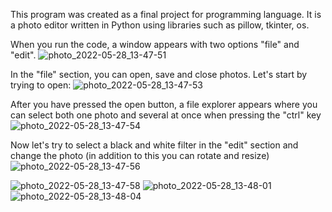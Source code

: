 This program was created as a final project for programming language. It is a photo editor written in Python using libraries such as pillow, tkinter, os.


When you run the code, a window appears with two options "file" and "edit".
![photo_2022-05-28_13-47-51](https://user-images.githubusercontent.com/106343921/170816251-89ffbeb3-ffd2-41b9-b404-7fddd8ba88ba.jpg)

In the "file" section, you can open, save and close photos. Let's start by trying to open:
![photo_2022-05-28_13-47-53](https://user-images.githubusercontent.com/106343921/170816263-de559656-0bf9-494d-a70c-3c9bc7cde478.jpg)

After you have pressed the open button, a file explorer appears where you can select both one photo and several at once when pressing the "ctrl" key
![photo_2022-05-28_13-47-54](https://user-images.githubusercontent.com/106343921/170816270-2feb6223-640c-44c4-98bb-c75d2816e3bd.jpg)

Now let's try to select a black and white filter in the "edit" section and change the photo (in addition to this you can rotate and resize)
![photo_2022-05-28_13-47-56](https://user-images.githubusercontent.com/106343921/170816271-9b4f8720-7736-4274-987f-a0cbb9e20e8f.jpg)


![photo_2022-05-28_13-47-58](https://user-images.githubusercontent.com/106343921/170816274-9b2f47e8-db5f-479e-9985-e8af7ce5a832.jpg)
![photo_2022-05-28_13-48-01](https://user-images.githubusercontent.com/106343921/170816279-4b087934-100c-4e5a-b5e7-ebd1fde41f97.jpg)
![photo_2022-05-28_13-48-04](https://user-images.githubusercontent.com/106343921/170816282-3f3a6c46-ce14-4674-a0f3-fae05ec384a9.jpg)
